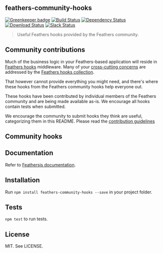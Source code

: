 ## feathers-community-hooks

[![Greenkeeper badge](https://badges.greenkeeper.io/feathersjs/feathers-community-hooks.svg)](https://greenkeeper.io/)
[![Build Status](https://travis-ci.org/feathersjs/feathers-community-hooks.svg?branch=master)](https://travis-ci.org/eddyystop/feathers-community-hooks)
[![Dependency Status](https://img.shields.io/david/feathersjs/feathers.svg?style=flat-square)](https://david-dm.org/feathersjs/feathers-community-hooks)
[![Download Status](https://img.shields.io/npm/dm/feathers.svg?style=flat-square)](https://www.npmjs.com/package/feathers-community-hooks)
[![Slack Status](http://slack.feathersjs.com/badge.svg)](http://slack.feathersjs.com)

> Useful Feathers hooks provided by the Feathers community.

## Community contributions

Much of the business logic in your Feathers-based application will reside in
[Feathers hooks](https://docs.feathersjs.com/api/hooks.html) middleware.
Many of your
[cross-cutting concerns](https://stackoverflow.com/questions/23700540/cross-cutting-concern-example)
are addressed by the
[Feathers hooks collection](https://docs.feathersjs.com/api/hooks-common.html).

That however cannot provide everything you might need,
and there's where these hooks from the Feathers community hooks help everyone out.
 
These hooks have been contributed by individual members of the Feathers community
and are being made available as-is.
We encourage all hooks contain tests when submitted.

We encourage the community to submit hooks they think are useful,
categorizing them in this README.
Please read the [contribution guidelines]()

## Community hooks

## Documentation

Refer to [Feathersjs documentation](https://docs.feathersjs.com). 

## Installation

Run `npm install feathers-community-hooks --save` in your project folder.

## Tests

`npm test` to run tests.

## License

MIT. See LICENSE.
